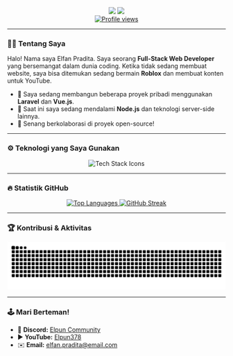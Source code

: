 <div align="center">
  <img src="https://readme-typing-svg.herokuapp.com?size=28&color=00BFFF&center=true&vCenter=true&lines=Selamat+Datang+di+Profil+Saya!;Saya+Elfan+Pradita,+" />
  <img src="https://readme-typing-svg.herokuapp.com?size=28&color=FF5C5C&center=true&vCenter=true&lines=Web+Developer+%7C+Content+Creator" />
</div>

<div align="center">
  <a href="https://github.com/Elfanpradita">
    <img src="https://komarev.com/ghpvc/?username=Elfanpradita&color=blueviolet" alt="Profile views">
  </a>
</div>

---

### 👨‍💻 Tentang Saya

Halo! Nama saya Elfan Pradita. Saya seorang **Full-Stack Web Developer** yang bersemangat dalam dunia coding. Ketika tidak sedang membuat website, saya bisa ditemukan sedang bermain **Roblox** dan membuat konten untuk YouTube.

* 🔭 Saya sedang membangun beberapa proyek pribadi menggunakan **Laravel** dan **Vue.js**.
* 🌱 Saat ini saya sedang mendalami **Node.js** dan teknologi server-side lainnya.
* 👯 Senang berkolaborasi di proyek open-source!

---

### ⚙️ Teknologi yang Saya Gunakan

<p align="center">
  <img src="https://skillicons.dev/icons?i=php,laravel,nodejs,vue,mysql,mongodb,git,vscode" alt="Tech Stack Icons">
</p>

---

### 🔥 Statistik GitHub

<div align="center">
  <a href="https://github.com/Elfanpradita">
    <img src="https://github-readme-stats.vercel.app/api/top-langs?username=Elfanpradita&layout=compact&theme=dark" alt="Top Languages" width="45%" />
  </a>
  <a href="https://github.com/Elfanpradita">
    <img src="https://github-readme-streak-stats.herokuapp.com/?user=Elfanpradita&theme=dark" alt="GitHub Streak" width="45%" />
  </a>
</div>

---

### 🏆 Kontribusi & Aktivitas

<p align="center">
  <img src="https://raw.githubusercontent.com/Elfanpradita/Elfanpradita/output/github-contribution-grid-snake.svg" alt="Contribution Snake" />
</p>

---

### 🕹️ Mari Berteman!

* 👾  **Discord:** [Elpun Community](https://discord.com/invite/fuphDKh6p4)
* ▶️  **YouTube:** [Elpun378](https://www.youtube.com/@Elpun378)
* ✉️  **Email:** [elfan.pradita@email.com](mailto:elfan.pradita@email.com)
